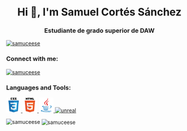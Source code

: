 <h1 align="center">Hi 👋, I'm Samuel Cortés Sánchez</h1>
<h3 align="center">Estudiante de grado superior de DAW</h3>

<p align="left"> <a href="https://twitter.com/samuceese" target="blank"><img src="https://img.shields.io/twitter/follow/samuceese?logo=twitter&style=for-the-badge" alt="samuceese" /></a> </p>

<h3 align="left">Connect with me:</h3>
<p align="left">
<a href="https://twitter.com/samuceese" target="blank"><img align="center" src="https://raw.githubusercontent.com/rahuldkjain/github-profile-readme-generator/master/src/images/icons/Social/twitter.svg" alt="samuceese" height="30" width="40" /></a>
</p>

<h3 align="left">Languages and Tools:</h3>
<p align="left"> <a href="https://www.w3schools.com/css/" target="_blank" rel="noreferrer"> <img src="https://raw.githubusercontent.com/devicons/devicon/master/icons/css3/css3-original-wordmark.svg" alt="css3" width="40" height="40"/> </a> <a href="https://www.w3.org/html/" target="_blank" rel="noreferrer"> <img src="https://raw.githubusercontent.com/devicons/devicon/master/icons/html5/html5-original-wordmark.svg" alt="html5" width="40" height="40"/> </a> <a href="https://www.java.com" target="_blank" rel="noreferrer"> <img src="https://raw.githubusercontent.com/devicons/devicon/master/icons/java/java-original.svg" alt="java" width="40" height="40"/> </a> <a href="https://unrealengine.com/" target="_blank" rel="noreferrer"> <img src="https://raw.githubusercontent.com/kenangundogan/fontisto/036b7eca71aab1bef8e6a0518f7329f13ed62f6b/icons/svg/brand/unreal-engine.svg" alt="unreal" width="40" height="40"/> </a> </p>

<p><img align="left" src="https://github-readme-stats.vercel.app/api/top-langs?username=samuceese&show_icons=true&locale=en&layout=compact" alt="samuceese" /></p>

<p>&nbsp;<img align="center" src="https://github-readme-stats.vercel.app/api?username=samuceese&show_icons=true&locale=en" alt="samuceese" /></p>
